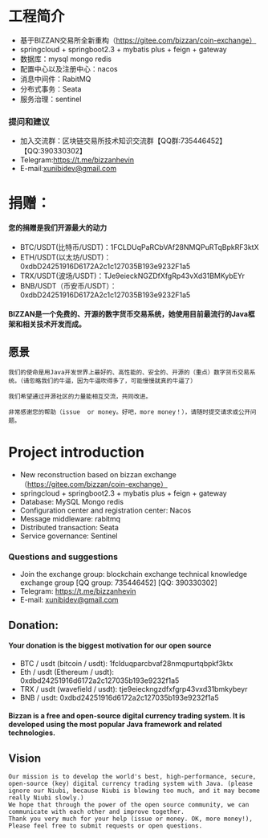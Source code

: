 # 工程简介
- 基于BIZZAN交易所全新重构（https://gitee.com/bizzan/coin-exchange）
- springcloud + springboot2.3 + mybatis plus + feign + gateway
- 数据库：mysql  mongo  redis
- 配置中心以及注册中心：nacos  
- 消息中间件：RabitMQ  
- 分布式事务：Seata
- 服务治理：sentinel
### 提问和建议
- 加入交流群：区块链交易所技术知识交流群【QQ群:735446452】【QQ:390330302】
- Telegram:https://t.me/bizzanhevin
- E-mail:xunibidev@gmail.com

# 捐赠：
#### 您的捐赠是我们开源最大的动力
- BTC/USDT(比特币/USDT)：1FCLDUqPaRCbVAf28NMQPuRTqBpkRF3ktX
- ETH/USDT(以太坊/USDT)：0xdbD24251916D6172A2c1c127035B193e9232F1a5
- TRX/USDT(波场/USDT)：TJe9eieckNGZDfXfgRp43vXd31BMKybEYr
- BNB/USDT（币安币/USDT）：0xdbD24251916D6172A2c1c127035B193e9232F1a5

#### BIZZAN是一个免费的、开源的数字货币交易系统，她使用目前最流行的Java框架和相关技术开发而成。

## 愿景
    我们的使命是用Java开发世界上最好的、高性能的、安全的、开源的（重点）数字货币交易系统。（请忽略我们的牛逼，因为牛逼吹得多了，可能慢慢就真的牛逼了）

    我们希望通过开源社区的力量能相互交流，共同改进。

    非常感谢您的帮助（issue  or money。好吧，more money！），请随时提交请求或公开问题。


# Project introduction
- New reconstruction based on bizzan exchange（https://gitee.com/bizzan/coin-exchange）
- springcloud + springboot2.3 + mybatis plus + feign + gateway
- Database: MySQL Mongo redis
- Configuration center and registration center: Nacos
- Message middleware: rabitmq
- Distributed transaction: Seata
- Service governance: Sentinel
### Questions and suggestions
- Join the exchange group: blockchain exchange technical knowledge exchange group [QQ group: 735446452] [QQ: 390330302]
- Telegram: https://t.me/bizzanhevin
- E-mail: xunibidev@gmail.com
## Donation:
#### Your donation is the biggest motivation for our open source
- BTC / usdt (bitcoin / usdt): 1fclduqparcbvaf28nmqpurtqbpkf3ktx
- Eth / usdt (Ethereum / usdt): 0xdbd24251916d6172a2c127035b193e9232f1a5
- TRX / usdt (wavefield / usdt): tje9eieckngzdfxfgrp43vxd31bmkybeyr
- BNB / usdt: 0xdbd24251916d6172a2c127035b193e9232f1a5
#### Bizzan is a free and open-source digital currency trading system. It is developed using the most popular Java framework and related technologies.
## Vision
    Our mission is to develop the world's best, high-performance, secure, open-source (key) digital currency trading system with Java. (please ignore our Niubi, because Niubi is blowing too much, and it may become really Niubi slowly.)
    We hope that through the power of the open source community, we can communicate with each other and improve together.
    Thank you very much for your help (issue or money. OK, more money!), Please feel free to submit requests or open questions.